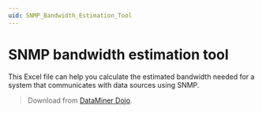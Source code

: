 ```yaml
---
uid: SNMP_Bandwidth_Estimation_Tool
---
```


# SNMP bandwidth estimation tool

This Excel file can help you calculate the estimated bandwidth needed for a system that communicates with data sources using SNMP.

> Download from [DataMiner Dojo](https://community.dataminer.services/download/snmpbwestimate_rev0001-xlsx/).
